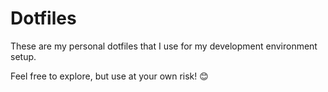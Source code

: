 # Dotfiles

These are my personal dotfiles that I use for my development environment setup.

Feel free to explore, but use at your own risk! 😊
